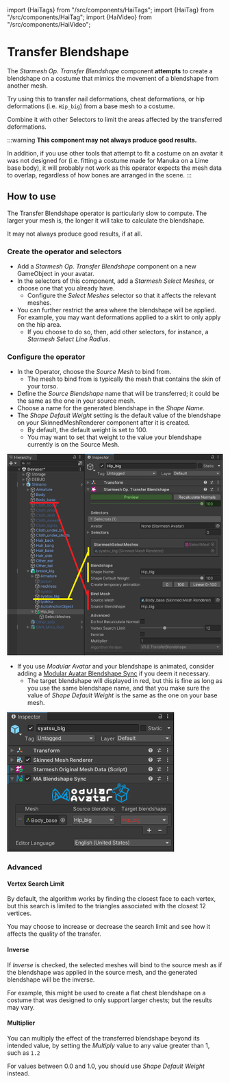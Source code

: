 ﻿import {HaiTags} from "/src/components/HaiTags";
import {HaiTag} from "/src/components/HaiTag";
import {HaiVideo} from "/src/components/HaiVideo";

# Transfer Blendshape

The *Starmesh Op. Transfer Blendshape* component **attempts** to create a blendshape on a costume that mimics the movement
of a blendshape from another mesh.

Try using this to transfer nail deformations, chest deformations, or hip deformations (i.e. `Hip_big`) from a base mesh to a costume.

Combine it with other Selectors to limit the areas affected by the transferred deformations.

:::warning
**This component may not always produce good results.**

In addition, if you use other tools that attempt to fit a costume on an avatar it was not designed for (i.e. fitting a costume made for Manuka on a Lime base body),
it will probably not work as this operator expects the mesh data to overlap, regardless of how bones are arranged in the scene.
:::

<HaiVideo src="../img/rhpnXAwgyV.mp4"></HaiVideo>

## How to use

The Transfer Blendshape operator is particularly slow to compute. The larger your mesh is, the longer it will take to calculate the blendshape.

It may not always produce good results, if at all.

### Create the operator and selectors

- Add a *Starmesh Op. Transfer Blendshape* component on a new GameObject in your avatar.
- In the selectors of this component, add a *Starmesh Select Meshes*, or choose one that you already have.
    - Configure the *Select Meshes* selector so that it affects the relevant meshes.
- You can further restrict the area where the blendshape will be applied. For example, you may want deformations applied to a skirt to only
  apply on the hip area.
    - If you choose to do so, then, add other selectors, for instance, a *Starmesh Select Line Radius*.

### Configure the operator

- In the Operator, choose the *Source Mesh* to bind from.
    - The mesh to bind from is typically the mesh that contains the skin of your torso.
- Define the *Source Blendshape* name that will be transferred; it could be the same as the one in your source mesh.
- Choose a name for the generated blendshape in the *Shape Name*.
- The *Shape Default Weight* setting is the default value of the blendshape on your SkinnedMeshRenderer component after it is created.
    - By default, the default weight is set to 100. 
    - You may want to set that weight to the value your blendshape currently is on the Source Mesh.

![Unity_2zXUgUI90W.png](..%2Fimg%2FUnity_2zXUgUI90W.png)

- If you use *Modular Avatar* and your blendshape is animated, consider adding a [Modular Avatar Blendshape Sync](https://modular-avatar.nadena.dev/docs/reference/blendshape-sync) if you deem it necessary.
  - The target blendshape will displayed in red, but this is fine as long as you use the same blendshape name,
    and that you make sure the value of *Shape Default Weight* is the same as the one on your base mesh.

![Unity_mUgytskC14.png](..%2Fimg%2FUnity_mUgytskC14.png)

<HaiVideo src="../img/IzlkxFR2pi.mp4"></HaiVideo>

<HaiVideo src="../img/mKKt5JlxK1.mp4"></HaiVideo>

### Advanced

#### Vertex Search Limit

By default, the algorithm works by finding the closest face to each vertex, but this search is limited to the triangles associated with the closest 12 vertices.

You may choose to increase or decrease the search limit and see how it affects the quality of the transfer.

#### Inverse

If *Inverse* is checked, the selected meshes will bind to the source mesh as if the blendshape was applied in the source mesh, and the generated blendshape
will be the inverse.

For example, this might be used to create a flat chest blendshape on a costume that was designed to only support larger chests; but the results may vary.

#### Multiplier

You can multiply the effect of the transferred blendshape beyond its intended value, by setting the *Multiply* value to any value greater than 1, such as `1.2`

For values between 0.0 and 1.0, you should use *Shape Default Weight* instead.

